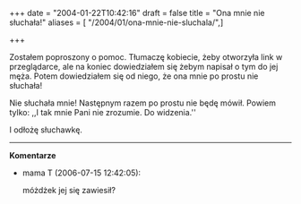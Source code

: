 +++
date = "2004-01-22T10:42:16"
draft = false
title = "Ona mnie nie słuchała!"
aliases = [ "/2004/01/ona-mnie-nie-sluchala/",]

+++

Zostałem poproszony o pomoc. Tłumaczę kobiecie, żeby otworzyła link
w przeglądarce, ale na koniec dowiedziałem się żebym napisał o tym do jej męża.
Potem dowiedziałem się od niego, że ona mnie po prostu nie słuchała!

Nie słuchała mnie! Następnym razem po prostu nie będę mówił. Powiem tylko: ,,I
tak mnie Pani nie zrozumie. Do widzenia.''

I odłożę słuchawkę.

----
**Komentarze**

* mama T (2006-07-15 12:42:05): <p>móżdżek jej się zawiesił?</p>
